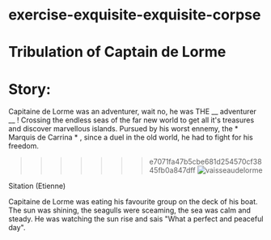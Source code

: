 # exercise-exquisite-exquisite-corpse
# Tribulation of Captain de Lorme

# Story:

Capitaine de Lorme was an adventurer, wait no, he was THE __ adventurer __ ! Crossing the endless seas of the far new world to get all it's treasures and discover marvellous islands. Pursued by his worst ennemy, the * Marquis de Carrina * , since a duel in the old world, he had to fight for his freedom.

>>>>>>> e7071fa47b5cbe681d254570cf3845fb0a847dff
![vaisseaudelorme](https://www.ouest-france.fr/leditiondusoir/data/7781/NextGenData/Image-1024-1024-1734099.jpg?t=%2249ca4b0634b39011c42dbb47db6f79ecgzip%22)

Sitation (Etienne)

Capitaine de Lorme was eating his favourite group on the deck of his boat. The sun was shining, the seagulls were sceaming, the sea was calm and steady. He was watching the sun rise and sais "What a perfect and peaceful day".
